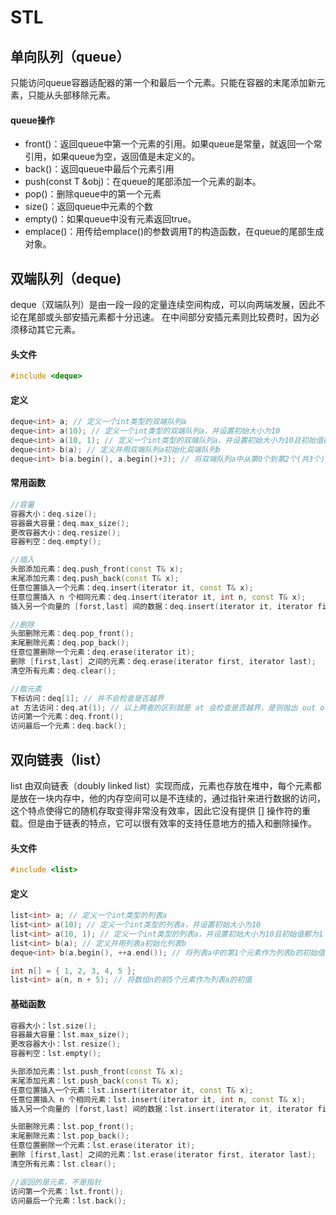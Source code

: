 # STL

## 单向队列（queue）

只能访问queue容器适配器的第一个和最后一个元素。只能在容器的末尾添加新元素，只能从头部移除元素。

#### queue操作

- front()：返回queue中第一个元素的引用。如果queue是常量，就返回一个常引用，如果queue为空，返回值是未定义的。
- back()：返回queue中最后个元素引用
- push(const T &obj)：在queue的尾部添加一个元素的副本。
- pop()：删除queue中的第一个元素
- size()：返回queue中元素的个数
- empty()：如果queue中没有元素返回true。
- emplace()：用传给emplace()的参数调用T的构造函数，在queue的尾部生成对象。





## 双端队列（deque)

deque（双端队列）是由一段一段的定量连续空间构成，可以向两端发展，因此不论在尾部或头部安插元素都十分迅速。 在中间部分安插元素则比较费时，因为必须移动其它元素。

#### 头文件

```c++
#include <deque>
```

#### 定义

```c++
deque<int> a; // 定义一个int类型的双端队列a
deque<int> a(10); // 定义一个int类型的双端队列a，并设置初始大小为10
deque<int> a(10, 1); // 定义一个int类型的双端队列a，并设置初始大小为10且初始值都为1
deque<int> b(a); // 定义并用双端队列a初始化双端队列b
deque<int> b(a.begin(), a.begin()+3); // 将双端队列a中从第0个到第2个(共3个)作为双端队列b的初始值
```

#### 常用函数

```C++
//容量
容器大小：deq.size();
容器最大容量：deq.max_size();
更改容器大小：deq.resize();
容器判空：deq.empty();

//插入
头部添加元素：deq.push_front(const T& x);
末尾添加元素：deq.push_back(const T& x);
任意位置插入一个元素：deq.insert(iterator it, const T& x);
任意位置插入 n 个相同元素：deq.insert(iterator it, int n, const T& x);
插入另一个向量的 [forst,last] 间的数据：deq.insert(iterator it, iterator first, iterator last);

//删除
头部删除元素：deq.pop_front();
末尾删除元素：deq.pop_back();
任意位置删除一个元素：deq.erase(iterator it);
删除 [first,last] 之间的元素：deq.erase(iterator first, iterator last);
清空所有元素：deq.clear();

//取元素
下标访问：deq[1]; // 并不会检查是否越界
at 方法访问：deq.at(1); // 以上两者的区别就是 at 会检查是否越界，是则抛出 out of range 异常
访问第一个元素：deq.front();
访问最后一个元素：deq.back();
```



## 双向链表（list）

list 由双向链表（doubly linked list）实现而成，元素也存放在堆中，每个元素都是放在一块内存中，他的内存空间可以是不连续的，通过指针来进行数据的访问，这个特点使得它的随机存取变得非常没有效率，因此它没有提供 [] 操作符的重载。但是由于链表的特点，它可以很有效率的支持任意地方的插入和删除操作。

#### 头文件

```c++
#include <list>
```

####  定义

```c++
list<int> a; // 定义一个int类型的列表a
list<int> a(10); // 定义一个int类型的列表a，并设置初始大小为10
list<int> a(10, 1); // 定义一个int类型的列表a，并设置初始大小为10且初始值都为1
list<int> b(a); // 定义并用列表a初始化列表b
deque<int> b(a.begin(), ++a.end()); // 将列表a中的第1个元素作为列表b的初始值

int n[] = { 1, 2, 3, 4, 5 };
list<int> a(n, n + 5); // 将数组n的前5个元素作为列表a的初值
```

#### 基础函数

```c++
容器大小：lst.size();
容器最大容量：lst.max_size();
更改容器大小：lst.resize();
容器判空：lst.empty();

头部添加元素：lst.push_front(const T& x);
末尾添加元素：lst.push_back(const T& x);
任意位置插入一个元素：lst.insert(iterator it, const T& x);
任意位置插入 n 个相同元素：lst.insert(iterator it, int n, const T& x);
插入另一个向量的 [forst,last] 间的数据：lst.insert(iterator it, iterator first, iterator last);

头部删除元素：lst.pop_front();
末尾删除元素：lst.pop_back();
任意位置删除一个元素：lst.erase(iterator it);
删除 [first,last] 之间的元素：lst.erase(iterator first, iterator last);
清空所有元素：lst.clear();

//返回的是元素，不是指针
访问第一个元素：lst.front();
访问最后一个元素：lst.back(); 
```

